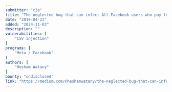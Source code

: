 ```yaml
---
submitter: "c2a"
title: "The neglected bug that can infect All Facebook users who pay for leads ads."
date: "2019-04-23"
added: "2024-11-03"
description: ""
vulnerabilities: [
    "CSV injection"
]
programs: [
    "Meta / Facebook"
]
authors: [
    "Hesham Watany"
]
bounty: "undisclosed"
link: "https://medium.com/@heshamwatany/the-neglected-bug-that-can-infect-all-facebook-users-who-pay-for-leads-ads-8c374cd64d76"
---
```




